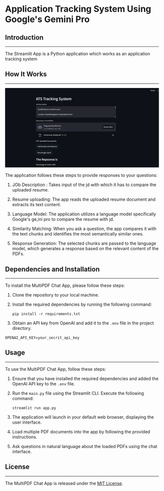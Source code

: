 # Application Tracking System Using Google's Gemini Pro

## Introduction
------------
The Streamlit App is a Python application which works as an application tracking system
## How It Works
------------

![ATS Streamlit Application User Interface](./docs/Ats_Userinterface.png)

The application follows these steps to provide responses to your questions:

1. JOb Description : Takes input of the jd with which it has to compare the uploaded resume.

2. Resume uploading: The app reads the uploaded resume document and extracts its text content.

3. Language Model: The application utilizes a language model specifically Google's ge,ini pro to compare the resume with jd.

4. Similarity Matching: When you ask a question, the app compares it with the text chunks and identifies the most semantically similar ones.

5. Response Generation: The selected chunks are passed to the language model, which generates a response based on the relevant content of the PDFs.

## Dependencies and Installation
----------------------------
To install the MultiPDF Chat App, please follow these steps:

1. Clone the repository to your local machine.

2. Install the required dependencies by running the following command:
   ```
   pip install -r requirements.txt
   ```

3. Obtain an API key from OpenAI and add it to the `.env` file in the project directory.
```commandline
OPENAI_API_KEY=your_secrit_api_key
```

## Usage
-----
To use the MultiPDF Chat App, follow these steps:

1. Ensure that you have installed the required dependencies and added the OpenAI API key to the `.env` file.

2. Run the `main.py` file using the Streamlit CLI. Execute the following command:
   ```
   streamlit run app.py
   ```

3. The application will launch in your default web browser, displaying the user interface.

4. Load multiple PDF documents into the app by following the provided instructions.

5. Ask questions in natural language about the loaded PDFs using the chat interface.

## License
-------
The MultiPDF Chat App is released under the [MIT License](https://opensource.org/licenses/MIT).
